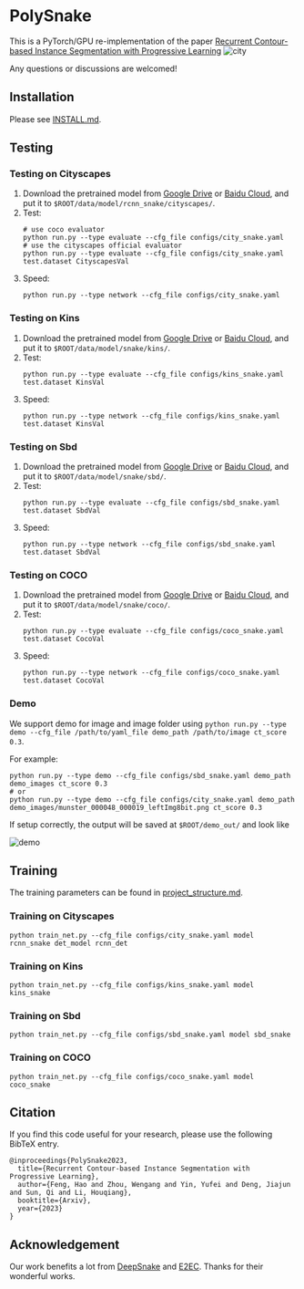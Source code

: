 # PolySnake
This is a PyTorch/GPU re-implementation of the paper [Recurrent Contour-based Instance Segmentation with Progressive Learning](https://arxiv.org/pdf/2301.08898.pdf) 
![city](assets/overview.png)
 

Any questions or discussions are welcomed!

## Installation

Please see [INSTALL.md](INSTALL.md).

## Testing

### Testing on Cityscapes

1. Download the pretrained model from [Google Drive](https://drive.google.com/drive/folders/16d-DtL3KKmu5u10uzbH_xg8oInrk0bSZ?usp=share_link) or [Baidu Cloud](https://pan.baidu.com/s/1k-6HyN6Hj9KvGF-ehntYAg?pwd=l4b2), and put it to `$ROOT/data/model/rcnn_snake/cityscapes/`.
2. Test:
    ```
    # use coco evaluator
    python run.py --type evaluate --cfg_file configs/city_snake.yaml
    # use the cityscapes official evaluator
    python run.py --type evaluate --cfg_file configs/city_snake.yaml test.dataset CityscapesVal
    ```
3. Speed:
    ```
    python run.py --type network --cfg_file configs/city_snake.yaml
    ```

### Testing on Kins

1. Download the pretrained model from [Google Drive](https://drive.google.com/drive/folders/1SnYArybb5-JZxfSA6bavjio228WU5ATA?usp=share_link) or [Baidu Cloud](https://pan.baidu.com/s/1k-6HyN6Hj9KvGF-ehntYAg?pwd=l4b2), and put it to `$ROOT/data/model/snake/kins/`.
2. Test:
    ```
    python run.py --type evaluate --cfg_file configs/kins_snake.yaml test.dataset KinsVal
    ```
3. Speed:
    ```
    python run.py --type network --cfg_file configs/kins_snake.yaml test.dataset KinsVal
    ```

### Testing on Sbd

1. Download the pretrained model from [Google Drive](https://drive.google.com/drive/folders/1afn5UJPrNiPpZjcHLAGiizlN8MihW_dY?usp=share_link) or [Baidu Cloud](https://pan.baidu.com/s/1k-6HyN6Hj9KvGF-ehntYAg?pwd=l4b2), and put it to `$ROOT/data/model/snake/sbd/`.
2. Test:
    ```
    python run.py --type evaluate --cfg_file configs/sbd_snake.yaml test.dataset SbdVal
    ```
3. Speed:
    ```
    python run.py --type network --cfg_file configs/sbd_snake.yaml test.dataset SbdVal
    ```

### Testing on COCO

1. Download the pretrained model from [Google Drive](https://drive.google.com/drive/folders/1JrRHyoXUU2JT1Zv6zPhdMDeNAjBqiyEE?usp=share_link) or [Baidu Cloud](https://pan.baidu.com/s/1k-6HyN6Hj9KvGF-ehntYAg?pwd=l4b2), and put it to `$ROOT/data/model/snake/coco/`.
2. Test:
    ```
    python run.py --type evaluate --cfg_file configs/coco_snake.yaml test.dataset CocoVal
    ```
3. Speed:
    ```
    python run.py --type network --cfg_file configs/coco_snake.yaml test.dataset CocoVal
    ```


### Demo

We support demo for image and image folder using `python run.py --type demo --cfg_file /path/to/yaml_file demo_path /path/to/image ct_score 0.3`.

For example:

```
python run.py --type demo --cfg_file configs/sbd_snake.yaml demo_path demo_images ct_score 0.3
# or
python run.py --type demo --cfg_file configs/city_snake.yaml demo_path demo_images/munster_000048_000019_leftImg8bit.png ct_score 0.3
```

If setup correctly, the output will be saved at `$ROOT/demo_out/` and look like

![demo](assets/city_vis.png)



## Training

The training parameters can be found in [project_structure.md](project_structure.md).

### Training on Cityscapes

```
python train_net.py --cfg_file configs/city_snake.yaml model rcnn_snake det_model rcnn_det
```

### Training on Kins

```
python train_net.py --cfg_file configs/kins_snake.yaml model kins_snake
```

### Training on Sbd

```
python train_net.py --cfg_file configs/sbd_snake.yaml model sbd_snake
```

### Training on COCO

```
python train_net.py --cfg_file configs/coco_snake.yaml model coco_snake
```


## Citation

If you find this code useful for your research, please use the following BibTeX entry.

```
@inproceedings{PolySnake2023,
  title={Recurrent Contour-based Instance Segmentation with Progressive Learning},
  author={Feng, Hao and Zhou, Wengang and Yin, Yufei and Deng, Jiajun and Sun, Qi and Li, Houqiang},
  booktitle={Arxiv},
  year={2023}
}
```

## Acknowledgement
Our work benefits a lot from [DeepSnake](https://github.com/zju3dv/snake) and [E2EC](https://github.com/zhang-tao-whu/e2ec). Thanks for their wonderful works.
